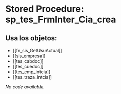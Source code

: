 # Stored Procedure: sp_tes_FrmInter_Cia_crea

## Usa los objetos:
- [[fn_sis_GetUsuActual]]
- [[sis_empresa]]
- [[tes_cabdoc]]
- [[tes_cuedoc]]
- [[tes_emp_intcia]]
- [[tes_traza_intcia]]

*No code available.*
